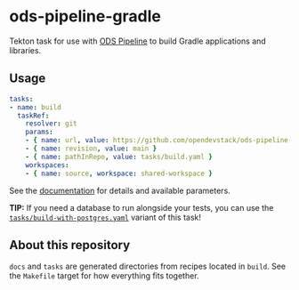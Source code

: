 # ods-pipeline-gradle

Tekton task for use with [ODS Pipeline](https://github.com/opendevstack/ods-pipeline) to build Gradle applications and libraries.

## Usage

```yaml
tasks:
- name: build
  taskRef:
    resolver: git
    params:
    - { name: url, value: https://github.com/opendevstack/ods-pipeline-gradle.git }
    - { name: revision, value: main }
    - { name: pathInRepo, value: tasks/build.yaml }
    workspaces:
    - { name: source, workspace: shared-workspace }
```

See the [documentation](https://github.com/opendevstack/ods-pipeline-gradle/blob/main/docs/build.adoc) for details and available parameters.

**TIP:** If you need a database to run alongside your tests, you can use the [`tasks/build-with-postgres.yaml`](https://github.com/opendevstack/ods-pipeline-gradle/blob/main/docs/build-with-postgres.adoc) variant of this task!

## About this repository

`docs` and `tasks` are generated directories from recipes located in `build`. See the `Makefile` target for how everything fits together.
